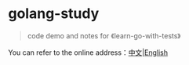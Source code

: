 # golang-study

> code demo and notes for 《learn-go-with-tests》

You can refer to the online address：[中文](https://studygolang.gitbook.io/learn-go-with-tests)|[English](https://quii.gitbook.io/learn-go-with-tests/)
